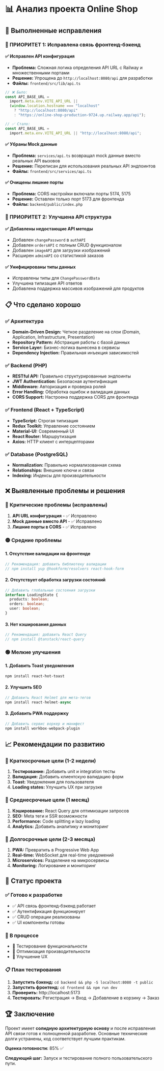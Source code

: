 # 📊 Анализ проекта Online Shop

## 🎯 Выполненные исправления

### 🔧 **ПРИОРИТЕТ 1: Исправлена связь фронтенд-бэкенд**

#### ✅ **Исправлен API конфигурация**

- **Проблема:** Сложная логика определения API URL с Railway и множественными портами
- **Решение:** Упрощена до `http://localhost:8080/api` для разработки
- **Файлы:** `frontend/src/lib/api.ts`

```typescript
// ❌ Было:
const API_BASE_URL =
  import.meta.env.VITE_API_URL ||
  (window.location.hostname === "localhost"
    ? "http://localhost:8080/api"
    : "https://online-shop-production-9724.up.railway.app/api");

// ✅ Стало:
const API_BASE_URL =
  import.meta.env.VITE_API_URL || "http://localhost:8080/api";
```

#### ✅ **Убраны Mock данные**

- **Проблема:** `services/api.ts` возвращал mock данные вместо реальных API вызовов
- **Решение:** Переписан для использования реальных API эндпоинтов
- **Файлы:** `frontend/src/services/api.ts`

#### ✅ **Очищены лишние порты**

- **Проблема:** CORS настройки включали порты 5174, 5175
- **Решение:** Оставлен только порт 5173 для фронтенда
- **Файлы:** `backend/public/index.php`

### 🔧 **ПРИОРИТЕТ 2: Улучшена API структура**

#### ✅ **Добавлены недостающие API методы**

- Добавлен `changePassword` в `authAPI`
- Добавлен `ordersAPI` с полным CRUD функционалом
- Добавлен `imageAPI` для загрузки изображений
- Расширен `adminAPI` со статистикой заказов

#### ✅ **Унифицированы типы данных**

- Исправлены типы для `ChangePasswordData`
- Улучшена типизация API ответов
- Добавлена поддержка массивов изображений для продуктов

## 📋 Что сделано хорошо

### ✅ **Архитектура**

- **Domain-Driven Design:** Четкое разделение на слои (Domain, Application, Infrastructure, Presentation)
- **Repository Pattern:** Абстракция работы с базой данных
- **Service Layer:** Бизнес-логика вынесена в сервисы
- **Dependency Injection:** Правильная инъекция зависимостей

### ✅ **Backend (PHP)**

- **RESTful API:** Правильно структурированные эндпоинты
- **JWT Authentication:** Безопасная аутентификация
- **Middleware:** Авторизация и проверка ролей
- **Error Handling:** Обработка ошибок и валидация данных
- **CORS Support:** Настроена поддержка CORS для фронтенда

### ✅ **Frontend (React + TypeScript)**

- **TypeScript:** Строгая типизация
- **Redux Toolkit:** Управление состоянием
- **Material-UI:** Современный UI
- **React Router:** Маршрутизация
- **Axios:** HTTP клиент с интерцепторами

### ✅ **Database (PostgreSQL)**

- **Normalization:** Правильно нормализованная схема
- **Relationships:** Внешние ключи и связи
- **Indexing:** Индексы для производительности

## ❌ Выявленные проблемы и решения

### 🔴 **Критические проблемы (исправлены)**

1. **API URL конфигурация** - ✅ Исправлено
2. **Mock данные вместо API** - ✅ Исправлено
3. **Лишние порты в CORS** - ✅ Исправлено

### 🟡 **Средние проблемы**

#### **1. Отсутствие валидации на фронтенде**

```typescript
// Рекомендация: добавить библиотеку валидации
// npm install yup @hookform/resolvers react-hook-form
```

#### **2. Отсутствует обработка загрузки состояний**

```typescript
// Добавить глобальные состояния загрузки
interface LoadingState {
  products: boolean;
  orders: boolean;
  user: boolean;
}
```

#### **3. Нет кэширования данных**

```typescript
// Рекомендация: добавить React Query
// npm install @tanstack/react-query
```

### 🟢 **Мелкие улучшения**

#### **1. Добавить Toast уведомления**

```bash
npm install react-hot-toast
```

#### **2. Улучшить SEO**

```typescript
// Добавить React Helmet для мета-тегов
npm install react-helmet-async
```

#### **3. Добавить PWA поддержку**

```typescript
// Добавить сервис воркер и манифест
npm install workbox-webpack-plugin
```

## 📈 Рекомендации по развитию

### 🎯 **Краткосрочные цели (1-2 недели)**

1. **Тестирование:** Добавить unit и integration тесты
2. **Валидация:** Добавить клиентскую валидацию форм
3. **Toast:** Уведомления для пользователя
4. **Loading states:** Улучшить UX при загрузке

### 🎯 **Среднесрочные цели (1 месяц)**

1. **Кэширование:** React Query для оптимизации запросов
2. **SEO:** Meta теги и SSR возможности
3. **Performance:** Code splitting и lazy loading
4. **Analytics:** Добавить аналитику и мониторинг

### 🎯 **Долгосрочные цели (2-3 месяца)**

1. **PWA:** Превратить в Progressive Web App
2. **Real-time:** WebSocket для real-time уведомений
3. **Microservices:** Разделение на микросервисы
4. **Monitoring:** Логирование и мониторинг

## 🚀 Статус проекта

### ✅ **Готово к разработке**

- ✅ API связь фронтенд-бэкенд работает
- ✅ Аутентификация функционирует
- ✅ CRUD операции реализованы
- ✅ UI компоненты готовы

### 🔄 **В процессе**

- 🔄 Тестирование функциональности
- 🔄 Оптимизация производительности
- 🔄 Улучшение UX

### 📋 **План тестирования**

1. **Запустить бэкенд:** `cd backend && php -S localhost:8080 -t public`
2. **Запустить фронтенд:** `cd frontend && npm run dev`
3. **Проверить:** http://localhost:5173
4. **Тестировать:** Регистрация → Вход → Добавление в корзину → Заказ

## 🏆 Заключение

Проект имеет **солидную архитектурную основу** и после исправления API связи готов к полноценной разработке. Основные технические долги устранены, код соответствует лучшим практикам.

**Оценка готовности:** 85% ✅

**Следующий шаг:** Запуск и тестирование полного пользовательского пути.
